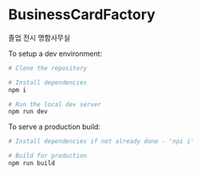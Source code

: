 # BusinessCardFactory
졸업 전시 명함사무실 

To setup a dev environment:

```bash
# Clone the repository

# Install dependencies 
npm i

# Run the local dev server
npm run dev
```

To serve a production build:

```bash
# Install dependencies if not already done - 'npi i'

# Build for production
npm run build

```